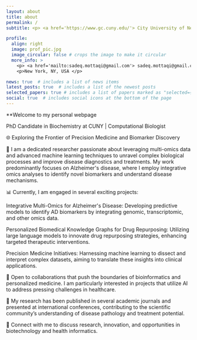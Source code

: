 ```yaml
---
layout: about
title: about
permalink: /
subtitle: <p> <a href='https://www.gc.cuny.edu/'> City University of New York </a> </p>

profile:
  align: right
  image: prof_pic.jpg
  image_circular: false # crops the image to make it circular
  more_info: >
    <p> <a href='mailto:sadeq.mottaqi@gmail.com'> sadeq.mottaqi@gmail.com </a> </p>
    <p>New York, NY, USA </p>

news: true  # includes a list of news items
latest_posts: true  # includes a list of the newest posts
selected_papers: true # includes a list of papers marked as "selected={true}"
social: true  # includes social icons at the bottom of the page
---
```


**Welcome to my personal webpage

PhD Candidate in Biochemistry at CUNY | Computational Biologist

🌐 Exploring the Frontier of Precision Medicine and Biomarker Discovery

🧬 I am a dedicated researcher passionate about leveraging multi-omics data and advanced machine learning techniques to unravel complex biological processes and improve disease diagnostics and treatments. My work predominantly focuses on Alzheimer's disease, where I employ integrative omics analyses to identify novel biomarkers and understand disease mechanisms.

📊 Currently, I am engaged in several exciting projects:

Integrative Multi-Omics for Alzheimer's Disease: Developing predictive models to identify AD biomarkers by integrating genomic, transcriptomic, and other omics data.

Personalized Biomedical Knowledge Graphs for Drug Repurposing: Utilizing large language models to innovate drug repurposing strategies, enhancing targeted therapeutic interventions.

Precision Medicine Initiatives: Harnessing machine learning to dissect and interpret complex datasets, aiming to translate these insights into clinical applications.


👥 Open to collaborations that push the boundaries of bioinformatics and personalized medicine. I am particularly interested in projects that utilize AI to address pressing challenges in healthcare.

📝 My research has been published in several academic journals and presented at international conferences, contributing to the scientific community’s understanding of disease pathology and treatment potential.

🔗 Connect with me to discuss research, innovation, and opportunities in biotechnology and health informatics.
